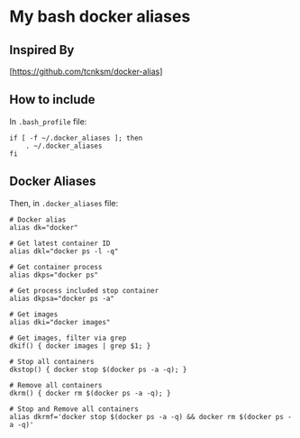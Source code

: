# My bash docker aliases

## Inspired By
[https://github.com/tcnksm/docker-alias]

## How to include
In `.bash_profile` file:
```
if [ -f ~/.docker_aliases ]; then
    . ~/.docker_aliases
fi
```

## Docker Aliases
Then, in `.docker_aliases` file:
```
# Docker alias
alias dk="docker"

# Get latest container ID
alias dkl="docker ps -l -q"

# Get container process
alias dkps="docker ps"

# Get process included stop container
alias dkpsa="docker ps -a"

# Get images
alias dki="docker images"

# Get images, filter via grep
dkif() { docker images | grep $1; }

# Stop all containers
dkstop() { docker stop $(docker ps -a -q); }

# Remove all containers
dkrm() { docker rm $(docker ps -a -q); }

# Stop and Remove all containers
alias dkrmf='docker stop $(docker ps -a -q) && docker rm $(docker ps -a -q)'
```

